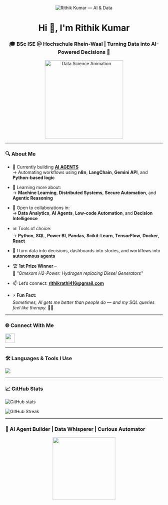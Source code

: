 <p align="center">
  <img src="https://i.imgur.com/dZ6XWKn.png" alt="Rithik Kumar — AI & Data" />
</p>

<h1 align="center">Hi 👋, I'm Rithik Kumar</h1>
<h3 align="center">🎓 BSc ISE @ Hochschule Rhein-Waal | Turning Data into AI-Powered Decisions 🚀</h3>

<p align="center">
  <img src="https://media.giphy.com/media/qgQUggAC3Pfv687qPC/giphy.gif" width="250" alt="Data Science Animation" />
</p>

---

### 🔍 About Me

- 🔭 Currently building [**AI AGENTS**](https://github.com/rithikrathii/AI-Automation-With-Smart-Workflows-)  
  → Automating workflows using **n8n**, **LangChain**, **Gemini API**, and **Python-based logic**

- 🌱 Learning more about:  
  → **Machine Learning**, **Distributed Systems**, **Secure Automation**, and **Agentic Reasoning**

- 👯 Open to collaborations in:  
  → **Data Analytics**, **AI Agents**, **Low-code Automation**, and **Decision Intelligence**

- 📊 Tools of choice:  
  → **Python**, **SQL**, **Power BI**, **Pandas**, **Scikit-Learn**, **TensorFlow**, **Docker**, **React**

- 🧠 I turn data into decisions, dashboards into stories, and workflows into **autonomous agents**

- 🏆 **1st Prize Winner** –  
  🧪 *"Omexom H2-Power: Hydrogen replacing Diesel Generators"*

- 📫 Let’s connect: **rithikrathi416@gmail.com**

- ⚡ **Fun Fact:**  
  *Sometimes, AI gets me better than people do — and my SQL queries feel like therapy.* 🤖💬

---

### 🌐 Connect With Me

<p align="left">
  <a href="https://linkedin.com/in/rithik12/" target="_blank">
    <img src="https://skillicons.dev/icons?i=linkedin" height="30" />
  </a>
</p>

---

### 🛠️ Languages & Tools I Use

<p align="left">
  <img src="https://skillicons.dev/icons?i=python,sql,pandas,powerbi,tensorflow,scikit-learn,docker,react,js,ts,git,github,vscode,aws" />
</p>

---

### 📈 GitHub Stats

<p align="left">
  <img src="https://github-readme-stats.vercel.app/api?username=rithikrathii&show_icons=true&theme=tokyonight" alt="GitHub stats" />
</p>
<p align="left">
  <img src="https://github-readme-streak-stats.herokuapp.com/?user=rithikrathii&theme=tokyonight" alt="GitHub Streak" />
</p>

---

### 🤖 AI Agent Builder | Data Whisperer | Curious Automator
<p align="center">
  <img src="https://media.giphy.com/media/XAxylRMCdpbEWUAvr8/giphy.gif" width="200" />
</p>
